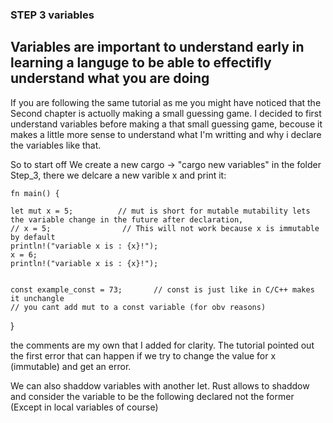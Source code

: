 ### STEP 3 variables 
## Variables are important to understand early in learning a languge to be able to effectifly understand what you are doing

If you are following the same tutorial as me you might have noticed that the Second chapter is actuolly making a small guessing game. I decided to first understand variables before making a that small guessing game, becouse it makes a little more sense to understand what I'm writting and why i declare the variables like that.

So to start off We create a new cargo -> "cargo new variables" in the folder Step_3, there we delcare a new varible x and print it:

    fn main() {

    let mut x = 5;          // mut is short for mutable mutability lets the variable change in the future after declaration,
    // x = 5;                // This will not work because x is immutable by default
    println!("variable x is : {x}!");
    x = 6;
    println!("variable x is : {x}!");


    const example_const = 73;       // const is just like in C/C++ makes it unchangle 
    // you cant add mut to a const variable (for obv reasons)
}

the comments are my own that I added for clarity. The tutorial pointed out the first error that can happen if we try to change the value for x (immutable) and get an error.

We can also shaddow variables with another let. Rust allows to shaddow and consider the variable to be the following declared not the former (Except in local variables of course)




